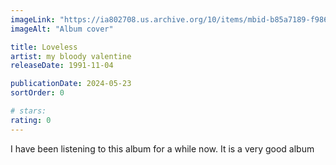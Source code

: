 ```yaml
---
imageLink: "https://ia802708.us.archive.org/10/items/mbid-b85a7189-f986-45f2-98d9-67e831e988c3/mbid-b85a7189-f986-45f2-98d9-67e831e988c3-36140396673_thumb500.jpg"
imageAlt: "Album cover"

title: Loveless
artist: my bloody valentine
releaseDate: 1991-11-04

publicationDate: 2024-05-23
sortOrder: 0

# stars:
rating: 0
---
```


I have been listening to this album for a while now. It is a very good album